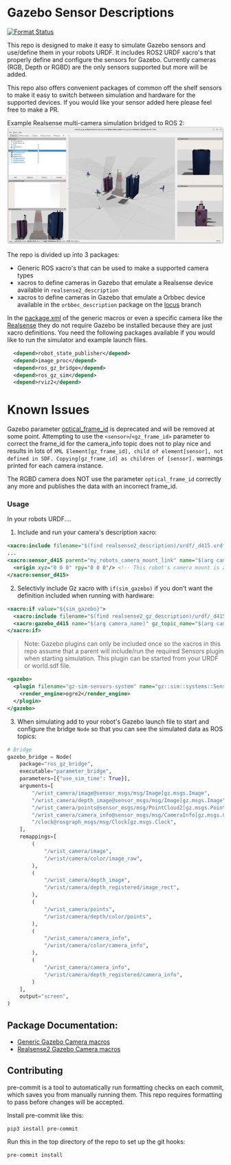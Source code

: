 # Gazebo Sensor Descriptions

[![Format Status](https://github.com/locusrobotics/gz_sensor_descriptions/actions/workflows/format.yaml/badge.svg)](https://github.com/locusrobotics/gz_sensor_descriptions/actions/workflows/format.yaml)

This repo is designed to make it easy to simulate Gazebo sensors and use/define them in your robots URDF.
It includes ROS2 URDF xacro's that properly define and configure the sensors for Gazebo.
Currently cameras (RGB, Depth or RGBD) are the only sensors supported but more will be added.

This repo also offers convenient packages of common off the shelf sensors to make it easy to switch between simulation and hardware for the supported devices. If you would like your sensor added here please feel free to make a PR.

Example Realsense multi-camera simulation bridged to ROS 2:
<img src="doc/realsense_gazebo.png" >

The repo is divided up into 3 packages:
- Generic ROS xacro's that can be used to make a supported camera types
- xacros to define cameras in Gazebo that emulate a Realsense device available in `realsense2_description`
- xacros to define cameras in Gazebo that emulate a Orbbec device available in the `orbbec_description` package on the [locus](https://github.com/locusrobotics/OrbbecSDK_ROS2/tree/locus) branch

In the [package.xml](gz_camera_macros/package.xml) of the generic macros or even a specific camera like the [Realsense](realsense2_gz_description/package.xml)
they do not require Gazebo be installed because they are just xacro definitions.
You need the following packages available if you would like to run the simulator and example launch files.
```xml
  <depend>robot_state_publisher</depend>
  <depend>image_proc</depend>
  <depend>ros_gz_bridge</depend>
  <depend>ros_gz_sim</depend>
  <depend>rviz2</depend>
```

# Known Issues
Gazebo parameter [optical_frame_id](https://github.com/gazebosim/gz-sensors/blob/fc8692c075001e9379d1ffe84c19149f49b43da5/src/CameraSensor.cc#L715-L716) is deprecated and will be removed at some point.
Attempting to use the `<sensor>`/`<gz_frame_id>` parameter to correct the frame_id for the camera_info topic does not to play nice and results in lots of
`XML Element[gz_frame_id], child of element[sensor], not defined in SDF. Copying[gz_frame_id] as children of [sensor].`
warnings printed for each camera instance.

The RGBD camera does NOT use the parameter `optical_frame_id` correctly any more and publishes the data with an incorrect frame_id.

### Usage

In your robots URDF....

1. Include and run your camera's description xacro:
```xml
<xacro:include filename="$(find realsense2_description)/urdf/_d415.urdf.xacro" />
...
<xacro:sensor_d415 parent="my_robots_camera_mount_link" name="$(arg camera_name)">
  <origin xyz="0 0 0" rpy="0 0 0"/> <!-- This robot's camera mount is aligned with the camera base -->
</xacro:sensor_d415>
```

2. Selectivly include Gz xacro with `if(sim_gazebo)` if you don't want the definition included when running with hardware:
```xml
<xacro:if value="${sim_gazebo}">
  <xacro:include filename="$(find realsense2_gz_description)/urdf/_d415.gazebo.xacro" />
  <xacro:gazebo_d415 name="$(arg camera_name)" gz_topic_name="$(arg camera_name)" type="rgbd" fps="15"/>
</xacro:if>
```
> Note: Gazebo plugins can only be included once so the xacros in this repo assume that a parent will include/run the required Sensors plugin when starting simulation.
This plugin can be started from your URDF or world.sdf file.
```xml
<gazebo>
  <plugin filename="gz-sim-sensors-system" name="gz::sim::systems::Sensors">
    <render_engine>ogre2</render_engine>
  </plugin>
</gazebo>
```

3. When simulating add to your robot's Gazebo launch file to start and configure the bridge `Node` so that you can see the simulated data as ROS topics:
```python
# Bridge
gazebo_bridge = Node(
    package="ros_gz_bridge",
    executable="parameter_bridge",
    parameters=[{"use_sim_time": True}],
    arguments=[
        "/wrist_camera/image@sensor_msgs/msg/Image[gz.msgs.Image",
        "/wrist_camera/depth_image@sensor_msgs/msg/Image[gz.msgs.Image",
        "/wrist_camera/points@sensor_msgs/msg/PointCloud2[gz.msgs.PointCloudPacked",
        "/wrist_camera/camera_info@sensor_msgs/msg/CameraInfo[gz.msgs.CameraInfo",
        "/clock@rosgraph_msgs/msg/Clock[gz.msgs.Clock",
    ],
    remappings=[
        (
            "/wrist_camera/image",
            "/wrist/camera/color/image_raw",
        ),
        (
            "/wrist_camera/depth_image",
            "/wrist/camera/depth_registered/image_rect",
        ),
        (
            "/wrist_camera/points",
            "/wrist/camera/depth/color/points",
        ),
        (
            "/wrist_camera/camera_info",
            "/wrist/camera/color/camera_info",
        ),
        (
            "/wrist_camera/camera_info",
            "/wrist/camera/depth_registered/camera_info",
        )
    ],
    output="screen",
)
```

## Package Documentation:

- [Generic Gazebo Camera macros](gz_camera_macros/README.md)
- [Realsense2 Gazebo Camera macros](realsense2_gz_description/README.md)

## Contributing

pre-commit is a tool to automatically run formatting checks on each commit, which saves you from manually running them.
This repo requires formatting to pass before changes will be accepted.

Install pre-commit like this:

```
pip3 install pre-commit
```

Run this in the top directory of the repo to set up the git hooks:

```
pre-commit install
```
